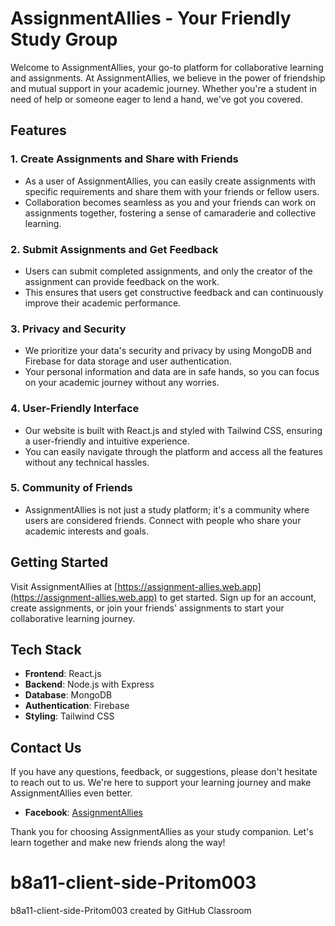 

# AssignmentAllies - Your Friendly Study Group

Welcome to AssignmentAllies, your go-to platform for collaborative learning and assignments. At AssignmentAllies, we believe in the power of friendship and mutual support in your academic journey. Whether you're a student in need of help or someone eager to lend a hand, we've got you covered.

## Features

### 1. Create Assignments and Share with Friends

- As a user of AssignmentAllies, you can easily create assignments with specific requirements and share them with your friends or fellow users.
- Collaboration becomes seamless as you and your friends can work on assignments together, fostering a sense of camaraderie and collective learning.

### 2. Submit Assignments and Get Feedback

- Users can submit completed assignments, and only the creator of the assignment can provide feedback on the work.
- This ensures that users get constructive feedback and can continuously improve their academic performance.

### 3. Privacy and Security

- We prioritize your data's security and privacy by using MongoDB and Firebase for data storage and user authentication.
- Your personal information and data are in safe hands, so you can focus on your academic journey without any worries.

### 4. User-Friendly Interface

- Our website is built with React.js and styled with Tailwind CSS, ensuring a user-friendly and intuitive experience.
- You can easily navigate through the platform and access all the features without any technical hassles.

### 5. Community of Friends

- AssignmentAllies is not just a study platform; it's a community where users are considered friends. Connect with people who share your academic interests and goals.

## Getting Started

Visit AssignmentAllies at [https://assignment-allies.web.app](https://assignment-allies.web.app) to get started. Sign up for an account, create assignments, or join your friends' assignments to start your collaborative learning journey.

## Tech Stack

- **Frontend**: React.js
- **Backend**: Node.js with Express
- **Database**: MongoDB
- **Authentication**: Firebase
- **Styling**: Tailwind CSS


## Contact Us

If you have any questions, feedback, or suggestions, please don't hesitate to reach out to us. We're here to support your learning journey and make AssignmentAllies even better.


- **Facebook**: [AssignmentAllies](https://www.facebook.com/profile.php?id=100078328218649&mibextid=ZbWKwL)

Thank you for choosing AssignmentAllies as your study companion. Let's learn together and make new friends along the way!


















# b8a11-client-side-Pritom003
b8a11-client-side-Pritom003 created by GitHub Classroom

